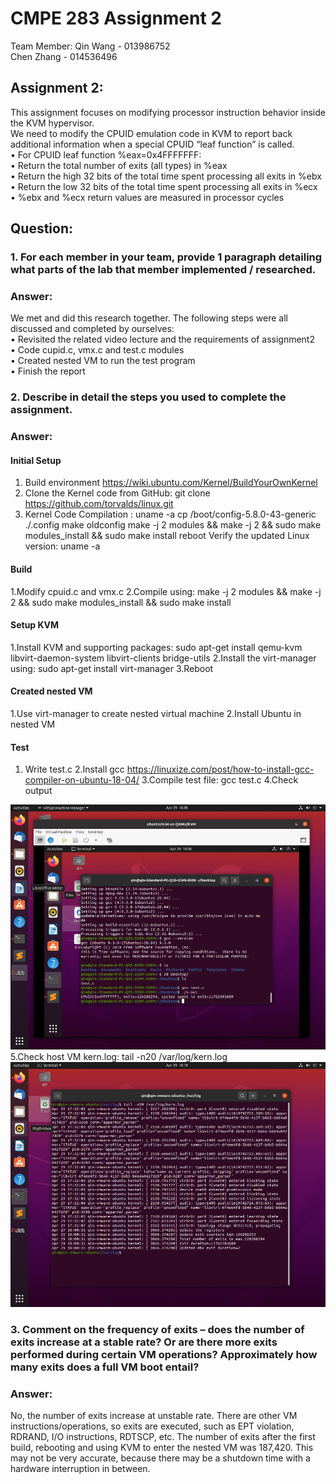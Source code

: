 # CMPE 283 Assignment 2  
Team Member: 
Qin Wang - 013986752    
Chen Zhang - 014536496  

## Assignment 2:  
This assignment focuses on modifying processor instruction behavior inside the KVM hypervisor.   
We need to modify the CPUID emulation code in KVM to report back additional information when a special CPUID “leaf function” is called.  
• For CPUID leaf function %eax=0x4FFFFFFF:  
• Return the total number of exits (all types) in %eax  
• Return the high 32 bits of the total time spent processing all exits in %ebx  
• Return the low 32 bits of the total time spent processing all exits in %ecx  
• %ebx and %ecx return values are measured in processor cycles  

## Question: 
### 1. For each member in your team, provide 1 paragraph detailing what parts of the lab that member implemented / researched. 
### Answer:
We met and did this research together. The following steps were all discussed and completed by ourselves:  
• Revisited the related video lecture and the requirements of assignment2  
• Code cupid.c, vmx.c and test.c modules  
• Created nested VM to run the test program  
• Finish the report  

### 2. Describe in detail the steps you used to complete the assignment. 
### Answer:
#### Initial Setup
1. Build environment https://wiki.ubuntu.com/Kernel/BuildYourOwnKernel
2. Clone the Kernel code from GitHub: git clone https://github.com/torvalds/linux.git
3. Kernel Code Compilation :
   uname -a
   cp /boot/config-5.8.0-43-generic ./.config
   make oldconfig
   make -j 2 modules && make -j 2 && sudo make modules_install && sudo make install
   reboot
   Verify the updated Linux version: uname -a
#### Build
1.Modify cpuid.c and vmx.c
2.Compile using: make -j 2 modules && make -j 2 && sudo make modules_install && sudo make install
#### Setup KVM
1.Install KVM and supporting packages: sudo apt-get install qemu-kvm libvirt-daemon-system libvirt-clients bridge-utils
2.Install the virt-manager using: sudo apt-get install virt-manager
3.Reboot
 
#### Created nested VM
1.Use virt-manager to create nested virtual machine
2.Install Ubuntu in nested VM
 
#### Test
1. Write test.c
2.Install gcc https://linuxize.com/post/how-to-install-gcc-compiler-on-ubuntu-18-04/
3.Compile test file: gcc test.c
4.Check output
<div  align="center">    
   <img src = "https://github.com/Qinwang1993/CMPE-283/blob/master/Assignment_2/Picture1.png" width = "700" />
</div>
5.Check host VM kern.log: tail -n20 /var/log/kern.log
 <div  align="center">    
   <img src = "https://github.com/Qinwang1993/CMPE-283/blob/master/Assignment_2/Picture2.png" width = "700" />
</div>
 

### 3. Comment on the frequency of exits – does the number of exits increase at a stable rate? Or are there more exits performed during certain VM operations? Approximately how many exits does a full VM boot entail?
### Answer:
No, the number of exits increase at unstable rate. There are other VM instructions/operations, so exits are executed, such as EPT violation, RDRAND, I/O instructions, RDTSCP, etc. The number of exits after the first build, rebooting and using KVM to enter the nested VM was 187,420. This may not be very accurate, because there may be a shutdown time with a hardware interruption in between.
